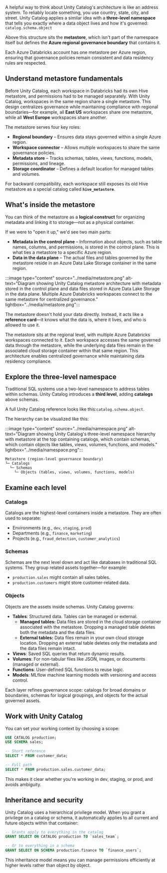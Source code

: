 A helpful way to think about Unity Catalog's architecture is like an address system. To reliably locate something, you use country, state, city, and street. Unity Catalog applies a similar idea with a **three-level namespace** that tells you exactly where a data object lives and how it's governed: `catalog.schema.object`

Above this structure sits the **metastore**, which isn't part of the namespace itself but defines the **Azure regional governance boundary** that contains it.

Each Azure Databricks account has one metastore per Azure region, ensuring that governance policies remain consistent and data residency rules are respected.

## Understand metastore fundamentals

Before Unity Catalog, each workspace in Databricks had its own Hive metastore, and permissions had to be managed separately.
With Unity Catalog, workspaces in the same region share a single metastore. This design centralizes governance while maintaining compliance with regional boundaries—for example, all **East US** workspaces share one metastore, while all **West Europe** workspaces share another.

The metastore serves four key roles:

- **Regional boundary** – Ensures data stays governed within a single Azure region.
- **Workspace connector** – Allows multiple workspaces to share the same governance policies.
- **Metadata store** – Tracks schemas, tables, views, functions, models, permissions, and lineage.
- **Storage coordinator** – Defines a default location for managed tables and volumes.

For backward compatibility, each workspace still exposes its old Hive metastore as a special catalog called **`hive_metastore`**.

## What's inside the metastore

You can think of the metastore as a **logical construct** for organizing metadata and linking it to storage—not as a physical container.

If we were to "open it up," we'd see two main parts:

- **Metadata in the control plane** – Information about objects, such as table names, columns, and permissions, is stored in the control plane. This is what ties a metastore to a specific Azure region.
- **Data in the data plane** – The actual files and tables governed by the metastore reside in an Azure Data Lake Storage container in the same region.

:::image type="content" source="../media/metastore.png" alt-text="Diagram showing Unity Catalog metastore architecture with metadata stored in the control plane and data files stored in Azure Data Lake Storage in the data plane. Multiple Azure Databricks workspaces connect to the same metastore for centralized governance." lightbox="../media/metastore.png":::

The metastore doesn't hold your data directly. Instead, it acts like a **reference card**—it knows what the data is, where it lives, and who is allowed to use it.

The metastore sits at the regional level, with multiple Azure Databricks workspaces connected to it. Each workspace accesses the same governed data through the metastore, while the underlying data files remain in the associated cloud storage container within that same region. This architecture enables centralized governance while maintaining data residency compliance.

## Explore the three-level namespace

Traditional SQL systems use a two-level namespace to address tables within schemas. Unity Catalog introduces a **third level**, adding **catalogs** above schemas.

A full Unity Catalog reference looks like this:`catalog.schema.object`.

The hierarchy can be visualized like this:

:::image type="content" source="../media/namespace.png" alt-text="Diagram showing Unity Catalog's three-level namespace hierarchy with metastore at the top containing catalogs, which contain schemas, which contain objects like tables, views, volumes, functions, and models." lightbox="../media/namespace.png":::

```text
Metastore (region-level governance boundary)
└─ Catalogs
  └─ Schemas
    └─ Objects (tables, views, volumes, functions, models)
```

## Examine each level

### Catalogs

Catalogs are the highest-level containers inside a metastore.
They are often used to separate:

- Environments (e.g., `dev`, `staging`, `prod`)
- Departments (e.g., `finance`, `marketing`)
- Projects (e.g., `fraud_detection`, `customer_analytics`)

### Schemas

Schemas are the next level down and act like databases in traditional SQL systems.
They group related assets together—for example:

- `production.sales` might contain all sales tables.
- `production.customers` might store customer-related data.

### Objects

Objects are the assets inside schemas. Unity Catalog governs:

- **Tables**:  Structured data. Tables can be managed or external.
  - **Managed tables:** Data files are stored in the cloud storage container associated with the metastore. Dropping a managed table deletes both the metadata and the data files.
  - **External tables:** Data files remain in your own cloud storage location. Dropping an external table deletes only the metadata and the data files remain intact.
- **Views**: Saved SQL queries that return dynamic results.
- **Volumes**: For non-tabular files like JSON, images, or documents (managed or external).
- **Functions**: User-defined SQL functions to reuse logic.
- **Models**: MLflow machine learning models with versioning and access control.

Each layer refines governance scope: catalogs for broad domains or boundaries, schemas for logical groupings, and objects for the actual governed assets.

## Work with Unity Catalog

You can set your working context by choosing a scope:

```sql
USE CATALOG production;
USE SCHEMA sales;

-- Short reference
SELECT * FROM customer_data;

-- Full path
SELECT * FROM production.sales.customer_data;
```

This makes it clear whether you're working in dev, staging, or prod, and avoids ambiguity.

## Inheritance and security

Unity Catalog uses a hierarchical privilege model. When you grant a privilege on a catalog or schema, it automatically applies to all current and future objects within that container:

```sql
-- Grants apply to everything in the catalog
GRANT SELECT ON CATALOG production TO `sales_team`;

-- Or to everything in a schema
GRANT SELECT ON SCHEMA production.finance TO `finance_users`;
```

This inheritance model means you can manage permissions efficiently at higher levels rather than object by object.
